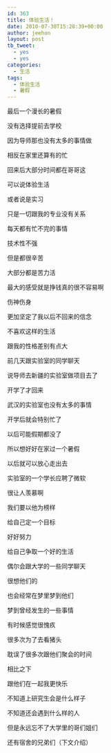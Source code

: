 ```yaml
---
id: 363
title: 体验生活！
date: 2010-07-30T15:28:39+00:00
author: jeehon
layout: post
tb_tweet:
  - yes
  - yes
categories:
  - 生活
tags:
  - 体验生活
  - 暑假
---
```

最后一个漫长的暑假
  
没有选择提前去学校
  
因为导师那也没有太多的事情做
  
相反在家里还算有的忙
  
回来后大部分时间都在哥哥这
  
可以说体验生活
  
或者说是实习
  
只是一切跟我的专业没有关系
  
每天都有忙不完的事情
  
技术性不强
  
但是都很辛苦
  
大部分都是苦力活
  
最大的感受就是挣钱真的很不容易啊
  
伤神伤身
  
更加坚定了我以后不回来的信念
  
不喜欢这样的生活
  
跟我的性格差别有点大
  
<!--more-->


  
前几天跟实验室的同学聊天
  
说导师去新疆的实验室做项目去了
  
开学了才回来
  
武汉的实验室也没有太多的事情
  
开学后就会特别忙了
  
以后可能假期都没了
  
所以想好好在家过一个暑假
  
以后就可以放心走出去
  
实验室的一个学长应聘了微软
  
很让人羡慕啊
  
我们要以他为榜样
  
给自己定一个目标
  
好好努力
  
给自己争取一个好的生活

偶尔会跟大学的一些同学聊天
  
很想他们的
  
也会经常在梦里梦到他们
  
梦到曾经发生的一些事情
  
有时候感觉很愧疚
  
很多次为了去看猪头
  
耽误了很多次跟他们聚会的时间
  
相比之下
  
跟他们在一起我更快乐

不知道上研究生会是什么样子
  
不知道还会遇到什么样的人
  
但是永远忘不了大学里的哥们姐们
  
还有宿舍的兄弟们（下文介绍）